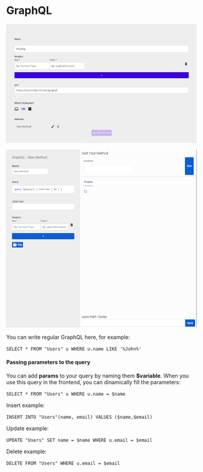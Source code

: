 # GraphQL



![Configuration](../.gitbook/assets/screenshot_from_2021-04-26_09-35-32.png)

![Queries](../.gitbook/assets/image%20%289%29.png)



You can write regular GraphQL here, for example:

```text
SELECT * FROM "Users" u WHERE u.name LIKE '%John%'
```

#### Passing parameters to the query

You can add **params** to your query by naming them **$variable**. When you use this query in the frontend, you can dinamically fill the parameters:

```text
SELECT * FROM "Users" u WHERE u.name = $name
```

Insert example:

```text
INSERT INTO "Users"(name, email) VALUES ($name,$email)
```

Update example:

```text
UPDATE "Users" SET name = $name WHERE u.email = $email
```

Delete example:

```text
DELETE FROM "Users" WHERE u.email = $email
```

